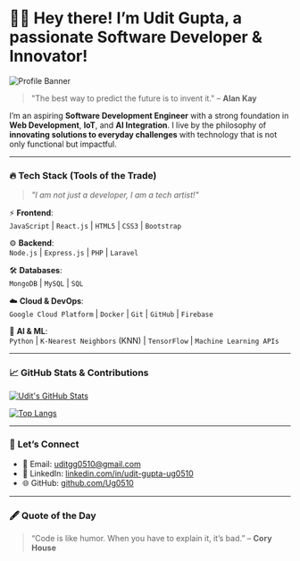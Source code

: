 # 🧑‍💻 **Hey there! I’m Udit Gupta, a passionate Software Developer & Innovator!**

![Profile Banner](https://via.placeholder.com/1200x300.png?text=Udit+Gupta+-+Software+Developer)

> "The best way to predict the future is to invent it." – **Alan Kay**

I’m an aspiring **Software Development Engineer** with a strong foundation in **Web Development**, **IoT**, and **AI Integration**. I live by the philosophy of **innovating solutions to everyday challenges** with technology that is not only functional but impactful.

---

### 🔥 **Tech Stack (Tools of the Trade)**

> _"I am not just a developer, I am a tech artist!"_

⚡ **Frontend**:  
`JavaScript` | `React.js` | `HTML5` | `CSS3` | `Bootstrap`

⚙️ **Backend**:  
`Node.js` | `Express.js` | `PHP` | `Laravel`

🛠️ **Databases**:  
`MongoDB` | `MySQL` | `SQL`

☁️ **Cloud & DevOps**:  
`Google Cloud Platform` | `Docker` | `Git` | `GitHub` | `Firebase`

🤖 **AI & ML**:  
`Python` | `K-Nearest Neighbors` (KNN) | `TensorFlow` | `Machine Learning APIs`

---

### 📈 **GitHub Stats & Contributions**

[![Udit's GitHub Stats](https://github-readme-stats.vercel.app/api?username=Ug0510&show_icons=true&count_private=true&theme=radical)](https://github.com/Ug0510)

[![Top Langs](https://github-readme-stats.vercel.app/api/top-langs/?username=Ug0510&layout=compact&theme=radical)](https://github.com/Ug0510)

---

### 💬 **Let’s Connect**

- 📧 Email: [uditgg0510@gmail.com](mailto:uditgg0510@gmail.com)
- 🔗 LinkedIn: [linkedin.com/in/udit-gupta-ug0510](https://linkedin.com/in/udit-gupta-ug0510)
- 🌐 GitHub: [github.com/Ug0510](https://github.com/Ug0510)

---

### 🖋️ **Quote of the Day**

> “Code is like humor. When you have to explain it, it’s bad.” – **Cory House**
